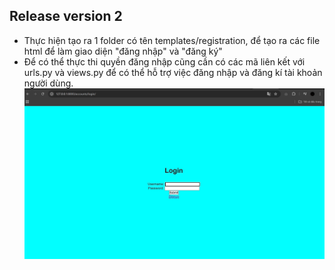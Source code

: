 ## Release version 2
- Thực hiện tạo ra 1 folder có tên templates/registration, để tạo ra các file html để làm giao diện "đăng nhập" và "đăng ký"
- Để có thể thực thi quyền đăng nhập cũng cần có các mã liên kết với urls.py và views.py để có thể hỗ trợ việc đăng nhập và đăng kí tài khoản người dùng.
![Trang đăng nhập](image/image1_login.jpg)
